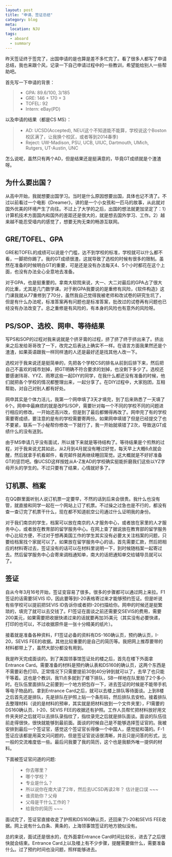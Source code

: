 ```yaml
---
layout: post
title: "申请、签证总结"
category: blog
meta:
  location: NJU
tags:
  - aboard
  - summary
---
```


昨天签证终于签完了，出国申请的是也算是差不多忙完了。看了很多人都写了申请总结，我也来跟个风，记录一下自己申请过程中的一些教训，希望能给别人一些帮助吧。

首先写一下申请的背景：
> * GPA: 89.6/100, 3/185
> * GRE: 146 + 170 + 3
> * TOFEL: 92
> * Intern: eBay(PD)

以及申请的结果（都是CS MS）：
> * AD: UCSD(Accepted), NEU(这个不知道能不能算，学校说这个Boston校区满了，让我换个校区，或者等到2014春季)
> * Reject: UW-Madison, PSU, UCB, UIUC, Dartmouth, UMich, Rutgers, UT-Austin, UNC

怎么说呢，虽然只有两个AD，但是结果还是挺满意的，毕竟GT成绩就是个渣渣呀。

为什么要出国？
-----------
从高中开始，我就想要出国学习。当时是什么原因想要出国，具体也记不清了。不过以前看过一个电影《Dreamer》，讲的是一个小女孩和一匹马的故事，从此就对国外优美的环境产生了向往。不过上了大学的之后，出国的想法就更加坚定了：1）计算机技术方面国内和国外的差距还是很大的，就是想去国外学习、工作。2）越来越不能忍受墙内的感觉了，想要无拘无束的畅游互联网。


GRE/TOFEL、GPA
--------------
GRE和TOFEL的成绩可以说是个门槛，达不到学校的标准，学校就可以什么都不看，一脚把你踢了。我的GT成绩很渣，这就导致了选校的时候有很多的限制。虽然在准备的时候明白GT的重要，可是还是没有办法每天4、5个小时都花在这个上面，也没有办法全心全意地去准备。

对于GPA，也是挺重要的。拿南大软院来说，大一、大二对最后的GPA占了很大的比重，尤其是几门数学课。对于刷GPA我要说的是重修有风险，《软件构造》这门课我就从77重修到了70分，虽然我自己觉得我被老师和改试卷的研究生坑了，但是有什么办法呢，标准答案再有问题也是标准答案，批改过的试卷再有问题也已经没有办法改变了。总之重修是有风险的，有本身的风险也有意外的风险呀。

PS/SOP、选校、网申、等待结果
-------------------------
写PS和SOP的过程对我来说就是个挤牙膏的过程，挤了挤了终于挤出来了。挤出来之后发给哥哥改了一下，改完之后表达上确实不一样。在语言方面我果然还是个渣渣，如果英语跟我一样同样渣的人还是最好还是找其他人改一下。

选校对于我来说还是挺简单的，先把各个学校CS的排名从前到后排下来，然后把自己不喜欢的城市划掉，把GT明确不符合要求的划掉，也没剩下多少了。选校还要感谢玮哥、YYZ、雨寒这些一起DIY的同学，在我什么都还没有准备的时候，他们就把各个学校的情况都整理出来，一起分享了。在DIY过程中，大家抱团，互相帮助，对自己对别人都有好处。

网申其实是个体力活儿，我第一个网申填了3天才填完，到了后来熟悉了一天填了6个。网申中最麻烦的就是改PS/SOP，需要针对每一个不同的学校不同的问题进行相应的修改。一开始还高兴改，但是到了最后都懒得再改了。网申完了有的学校需要寄成绩，要注意的是有的学校需要寄两份。如果网申填错了但是已经提交了也不要紧，联系一下小秘帮你修改一下就行了，我一开始就填错了2次，导致送GT成绩什么的没有送到。

由于MS申请几乎没有面试，所以接下来就是等待结构了。等待结果是个煎熬的过程，对于我来说尤其如此，从2月到4月就没有睡过好觉，每天早上大概6点就会醒，然后就拿手机看邮件，看完邮件就再继续睡回笼觉。这大概就是不好好准备GT的惩罚吧。像UCSD这样按姓从A-Z发AD的学校确实挺能折磨我们这些以YZ字母开头的学生的。不过只要有了结果，心情就好多了。

订机票、档案
----------
在QQ群里面听别人说订机票一定要早，不然的话到后来会很贵。我什么也没有管，就直接和同学一起在一个网站上订了机票。不过操之过急也是不行的，都没有查一查订完了机票干什么，现在都不知道航空公司通过什么证明我的身份。

对于我们南京的学生，档案可以放在南京的人才服务中心，或者放在家里的人才服务中心，或者放在教育部的留学服务中心。在网上查了据说放在教育部的留学服务中心比较方便，不过对于想再美国工作的学生其实没有必要太关注档案的问题，只要给档案找个家就可以了。如果放在留学服务中心的话，首先需要汇款，然后把相应的材料寄过去，签证没有的话可以在材料里说明一下，到时候随档案一起寄过去。然后留学服务中心会寄来调档通知单，南大的话把通知单交给辅导员就可以了。

签证
----
自从今年3月16号开始，签证变容易了很多。很多的步骤都可以通过网上来拉。F1签证的话需要SEVIS ID，因此要等到I-20表格寄过来才能够预约签证。但是听说有些学校可以提前把SEVIS ID告诉你或者把I-20扫描给你。网申的时候还是挺繁琐的，填完了就可以去交钱了。F1签证在面谈之前还需要交SEVIS的费用，需要200美元，如果需要把收据快递过来的话就要再加35美元（其实没有必要快递，打印的也可以，不过收据原件是一张十分精美的纸片）。

接着就是准备各种资料，F1签证必备的资料有DS-160确认页，预约确认页，I-20，SEVIS FEE的收据。其他比较重要的是自己的简历等。我把网上推荐要带的材料都带上了，虽然大部分都没有用到。

我是昨天完成面谈的。到了美国领事馆签证处的楼之后，首先在楼下外面拿Entrance Card。需要准备的材料是预约确认表和DS160的确认页，这两个东西是不需要彩色打印。正常情况下只需要提前30到40分钟到就可以了，去早了也只能干等着。这也是个教训，我11点多就到了楼下排队，SB一样地在队里拍了2个多小时。在队伍里面排队之前要到一个地方把包存一下，进去签证的时候是不能带手机等电子物品的。拿到Entrance Card之后，就可以去楼上排队等待面谈。上到8楼之后首先还是排队，先是排队在护照上贴一个条形码，然后排队去安检。接着排队去整理材料（说的是材料的预审，其实就是把材料放到一个文件夹里），F1需要的DS160确认页、I-20、SEVIS FEE的收据还有护照。工作人员帮忙把材料放好用文件夹夹好之后就可以去排队录指纹了，指纹录完之后就是排队面谈。面谈的队伍往前走得很快，很快就能够到最前面。面谈的时候自己是不能够选择签证官的。我被安排到最后一个签证官，感觉这个签证官长得像一个中国人，感觉挺和蔼的。F-1签证应该都是用英文问问题的，但是签证官说话很清晰，并且只是问答的形式，比一般的交流难度低一些。最后问我要了我的简历，这个也是我额外唯一提供的材料。

下面被签证官问道的问题:
> * 你去哪里？
> * 哪个学校？
> * 专业是什么？
> * 所以说你在南大读了2年，然后去UCSD再读2年？ 估计是口误 ~~~
> * 谁资助你？父母
> * 父母是干什么工作的？
> * 给我你的简历 ~~~

面试完了，签证官直接收走了护照和DS160确认页，还回来了I-20和SEVIS FEE收据。网上说有什么白条、黄条的，上海领事馆签证的地方貌似没有。

总的来说，面试还是很水的，在外面拿Entrance Card时间比较长，进去了之后很快就会结束。Entrance Card上以及楼上有不少步骤，提醒需要做什么，需要准备什么。过了预约时间也没问题，照样能够进去。
